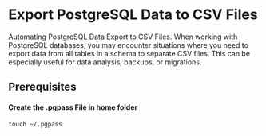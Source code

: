# Export PostgreSQL Data to CSV Files
Automating PostgreSQL Data Export to CSV Files. 
When working with PostgreSQL databases, you may encounter situations where you need to export data from all tables in a schema to separate CSV files. This can be especially useful for data analysis, backups, or migrations.


## Prerequisites
#### Create the .pgpass File in home folder
```
touch ~/.pgpass
```

